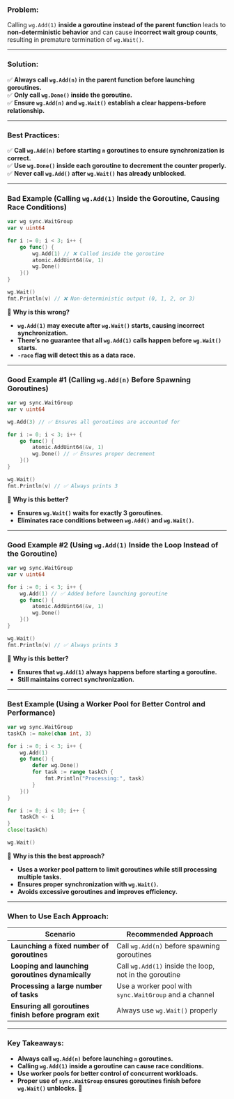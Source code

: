 ### **Problem:**

Calling `wg.Add(1)` **inside a goroutine instead of the parent function** leads to **non-deterministic behavior** and can cause **incorrect wait group counts**, resulting in premature termination of `wg.Wait()`.

---

### **Solution:**

✅ **Always call `wg.Add(n)` in the parent function before launching goroutines.**  
✅ **Only call `wg.Done()` inside the goroutine.**  
✅ **Ensure `wg.Add(n)` and `wg.Wait()` establish a clear happens-before relationship.**

---

### **Best Practices:**

✅ **Call `wg.Add(n)` before starting `n` goroutines to ensure synchronization is correct.**  
✅ **Use `wg.Done()` inside each goroutine to decrement the counter properly.**  
✅ **Never call `wg.Add()` after `wg.Wait()` has already unblocked.**

---

### **Bad Example (Calling `wg.Add(1)` Inside the Goroutine, Causing Race Conditions)**

```go
var wg sync.WaitGroup
var v uint64

for i := 0; i < 3; i++ {
	go func() {
		wg.Add(1) // ❌ Called inside the goroutine
		atomic.AddUint64(&v, 1)
		wg.Done()
	}()
}

wg.Wait()
fmt.Println(v) // ❌ Non-deterministic output (0, 1, 2, or 3)
```

🔴 **Why is this wrong?**

- **`wg.Add(1)` may execute after `wg.Wait()` starts, causing incorrect synchronization.**
- **There’s no guarantee that all `wg.Add(1)` calls happen before `wg.Wait()` starts.**
- **`-race` flag will detect this as a data race.**

---

### **Good Example #1 (Calling `wg.Add(n)` Before Spawning Goroutines)**

```go
var wg sync.WaitGroup
var v uint64

wg.Add(3) // ✅ Ensures all goroutines are accounted for

for i := 0; i < 3; i++ {
	go func() {
		atomic.AddUint64(&v, 1)
		wg.Done() // ✅ Ensures proper decrement
	}()
}

wg.Wait()
fmt.Println(v) // ✅ Always prints 3
```

🔵 **Why is this better?**

- **Ensures `wg.Wait()` waits for exactly 3 goroutines.**
- **Eliminates race conditions between `wg.Add()` and `wg.Wait()`.**

---

### **Good Example #2 (Using `wg.Add(1)` Inside the Loop Instead of the Goroutine)**

```go
var wg sync.WaitGroup
var v uint64

for i := 0; i < 3; i++ {
	wg.Add(1) // ✅ Added before launching goroutine
	go func() {
		atomic.AddUint64(&v, 1)
		wg.Done()
	}()
}

wg.Wait()
fmt.Println(v) // ✅ Always prints 3
```

🔵 **Why is this better?**

- **Ensures that `wg.Add(1)` always happens before starting a goroutine.**
- **Still maintains correct synchronization.**

---

### **Best Example (Using a Worker Pool for Better Control and Performance)**

```go
var wg sync.WaitGroup
taskCh := make(chan int, 3)

for i := 0; i < 3; i++ {
	wg.Add(1)
	go func() {
		defer wg.Done()
		for task := range taskCh {
			fmt.Println("Processing:", task)
		}
	}()
}

for i := 0; i < 10; i++ {
	taskCh <- i
}
close(taskCh)

wg.Wait()
```

🔵 **Why is this the best approach?**

- **Uses a worker pool pattern to limit goroutines while still processing multiple tasks.**
- **Ensures proper synchronization with `wg.Wait()`.**
- **Avoids excessive goroutines and improves efficiency.**

---

### **When to Use Each Approach:**

|**Scenario**|**Recommended Approach**|
|---|---|
|**Launching a fixed number of goroutines**|Call `wg.Add(n)` before spawning goroutines|
|**Looping and launching goroutines dynamically**|Call `wg.Add(1)` inside the loop, not in the goroutine|
|**Processing a large number of tasks**|Use a worker pool with `sync.WaitGroup` and a channel|
|**Ensuring all goroutines finish before program exit**|Always use `wg.Wait()` properly|

---

### **Key Takeaways:**

- **Always call `wg.Add(n)` before launching `n` goroutines.**
- **Calling `wg.Add(1)` inside a goroutine can cause race conditions.**
- **Use worker pools for better control of concurrent workloads.**
- **Proper use of `sync.WaitGroup` ensures goroutines finish before `wg.Wait()` unblocks.** 🚀